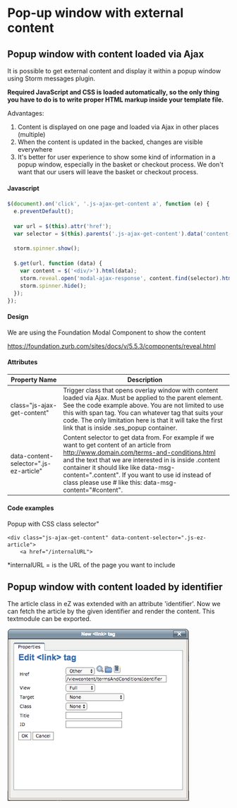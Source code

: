 # Pop-up window with external content

## Popup window with content loaded via Ajax

It is possible to get external content and display it within a popup window using Storm messages plugin. 

**Required JavaScript and CSS is loaded automatically, so the only thing you have to do is to write proper HTML markup inside your template file.**

Advantages:

1. Content is displayed on one page and loaded via Ajax in other places (multiple) 
1. When the content is updated in the backed, changes are visible everywhere
1. It's better for user experience to show some kind of information in a popup window, especially in the basket or checkout process. We don't want that our users will leave the basket or checkout process.

#### Javascript

``` js
$(document).on('click', '.js-ajax-get-content a', function (e) {
  e.preventDefault();

  var url = $(this).attr('href');
  var selector = $(this).parents('.js-ajax-get-content').data('content-selector');

  storm.spinner.show();

  $.get(url, function (data) {
    var content = $('<div/>').html(data);
    storm.reveal.open('modal-ajax-response', content.find(selector).html(), 'with-text u-padding-1x-on-small', '')
    storm.spinner.hide();
  });
});
```

#### Design

We are using the Foundation Modal Component to show the content

<https://foundation.zurb.com/sites/docs/v/5.5.3/components/reveal.html>

#### Attributes

|Property Name|Description|
|--- |--- |
|class="js-ajax-get-content"|Trigger class that opens overlay window with content loaded via Ajax. Must be applied to the parent element. See the code example above. You are not limited to use this with span tag. You can whatever tag that suits your code. The only limitation here is that it will take the first link that is inside .ses_popup container.|
|data-content-selector=".js-ez-article"|Content selector to get data from. For example if we want to get content of an article from http://www.domain.com/terms-and-conditions.html and the text that we are interested in is inside .content container it should like like data-msg-content=".content". If you want to use id instead of class please use # like this: data-msg-content="#content".|

#### Code examples

Popup with CSS class selector"

``` html+twig
<div class="js-ajax-get-content" data-content-selector=".js-ez-article">
    <a href="/internalURL">

```

\*internalURL = is the URL of the page you want to include

## Popup window with content loaded by identifier

The article class in eZ was extended with an attribute 'identifier'. Now we can fetch the article by the given identifier and render the content. This textmodule can be exported.

![](img/pop_up_window_1.png)
